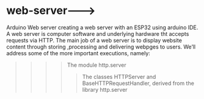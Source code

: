 # web-server--->
Arduino Web server creating a web server with an ESP32 using arduino IDE.
A web server is computer software and underlying hardware tht accepts requests via HTTP.
The main job of a web server is to display website content through storing ,processing and delivering webpges to users.
We’ll address some of the more important executions, namely:
  >>>>The module http.server
  >>>>>The classes HTTPServer and BaseHTTPRequestHandler, derived from the library http.server
